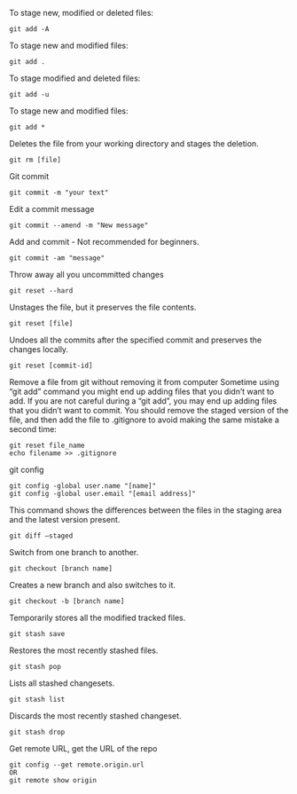 To stage new, modified or deleted files:
```
git add -A
```

To stage new and modified files:
```
git add .
```

To stage modified and deleted files:
```
git add -u
```

To stage new and modified files:
```
git add *
```

Deletes the file from your working directory and stages the deletion.
```
git rm [file]
```

Git commit
```
git commit -m "your text"
```

Edit a commit message
```
git commit --amend -m "New message"
```

Add and commit - Not recommended for beginners.
```
git commit -am "message"
```

Throw away all you uncommitted changes
```
git reset --hard
```

Unstages the file, but it preserves the file contents.
```
git reset [file]
```

Undoes all the commits after the specified commit and preserves the changes locally.
```
git reset [commit-id]
```

Remove a file from git without removing it from computer
Sometime using “git add” command you might end up adding files that you didn’t want to add.
If you are not careful during a “git add”, you may end up adding files that you didn’t want to commit. You should remove the staged version of the file, and then add the file to .gitignore to avoid making the same mistake a second time:
```
git reset file_name
echo filename >> .gitignore
```

git config
```
git config -global user.name "[name]"
git config -global user.email "[email address]"
```


This command shows the differences between the files in the staging area and the latest version present.
```
git diff –staged
```

Switch from one branch to another.
```
git checkout [branch name]
```

Creates a new branch and also switches to it.
```
git checkout -b [branch name]
```

Temporarily stores all the modified tracked files.
```
git stash save
```

Restores the most recently stashed files.
```
git stash pop
```

Lists all stashed changesets.
```
git stash list
```

Discards the most recently stashed changeset.
```
git stash drop
```

Get remote URL, get the URL of the repo
```
git config --get remote.origin.url
OR
git remote show origin
```
